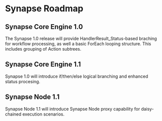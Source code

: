 # Synapse Roadmap

## Synapse Core Engine 1.0

The Synapse 1.0 release will provide HandlerResult_Status-based braching for workflow processing, as well a basic ForEach looping structure.  This includes grouping of Action subtrees.

## Synapse Core Engine 1.1

Synapse 1.0 will introduce if/then/else logical branching and enhanced status procesing.

## Synapse Node 1.1

Synapse Node 1.1 will introduce Synapse Node proxy capability for daisy-chained execution scenarios.
